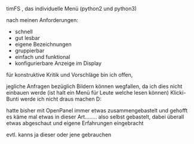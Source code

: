 timFS , das individuelle Menü
(python2 und python3)

nach meinen Anforderungen:
- schnell
- gut lesbar
- eigene Bezeichnungen
- gruppierbar
- einfach und funktional
- konfigurierbare Anzeige im Display

für konstruktive Kritik und Vorschläge bin ich offen,

jegliche Anfragen bezüglich Bildern können wegfallen, da ich dies nicht einbauen werde (ist halt ein Menü für Leute welche lesen können)
Klicki-Bunti werde ich nicht draus machen D:

hatte bisher mit OpenPanel immer etwas zusammengebastelt und gehofft es käme mal etwas in dieser Art........
also selbst gebastelt, dabei überall etwas abgeschaut und eigene Erfahrungen eingebracht

evtl. kanns ja dieser oder jene gebrauchen
